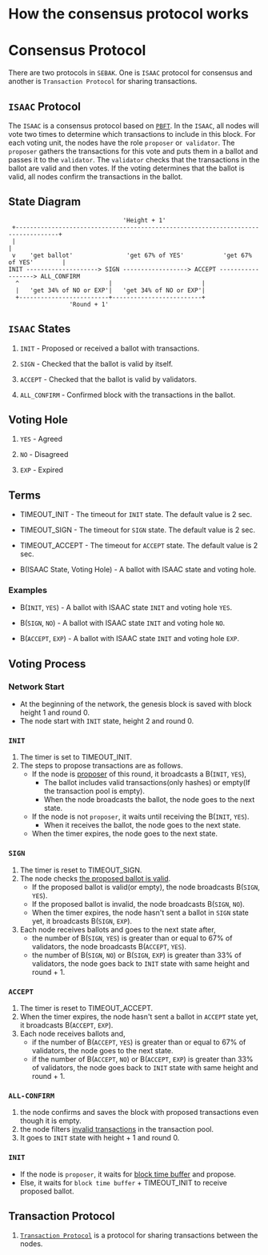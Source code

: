 # How the consensus protocol works

# Consensus Protocol

There are two protocols in `SEBAK`. One is `ISAAC` protocol for consensus and another is `Transaction Protocol` for sharing transactions.

## `ISAAC` Protocol
The `ISAAC` is a consensus protocol based on [`PBFT`](http://pmg.csail.mit.edu/papers/osdi99.pdf).
In the `ISAAC`, all nodes will vote two times to determine which transactions to include in this block.
For each voting unit, the nodes have the role `proposer` or` validator`.
The `proposer` gathers the transactions for this vote and puts them in a ballot and passes it to the `validator`.
The `validator` checks that the transactions in the ballot are valid and then votes.
If the voting determines that the ballot is valid, all nodes confirm the transactions in the ballot.

## State Diagram

                                    'Height + 1'
     +----------------------------------------------------------------------------------+
     |                                                                                  |
     v    'get ballot'               'get 67% of YES'           'get 67% of YES'        |
    INIT --------------------> SIGN ------------------> ACCEPT ------------------> ALL_CONFIRM
      ^                         |                         |
      |   'get 34% of NO or EXP'|   'get 34% of NO or EXP'|
      +-------------------------+-------------------------+
                     'Round + 1'

## `ISAAC` States
1. `INIT` - Proposed or received a ballot with transactions.

1. `SIGN` - Checked that the ballot is valid by itself.

1. `ACCEPT` - Checked that the ballot is valid by validators.

1. `ALL_CONFIRM` - Confirmed block with the transactions in the ballot.

## Voting Hole

1. `YES` - Agreed

1. `NO` - Disagreed

1. `EXP` - Expired

## Terms

* TIMEOUT_INIT - The timeout for `INIT` state. The default value is 2 sec.

* TIMEOUT_SIGN - The timeout for `SIGN` state. The default value is 2 sec.

* TIMEOUT_ACCEPT - The timeout for `ACCEPT` state. The default value is 2 sec.

* B(ISAAC State, Voting Hole) - A ballot with ISAAC state and voting hole.

### Examples

* B(`INIT`, `YES`) - A ballot with ISAAC state `INIT` and voting hole `YES`.

* B(`SIGN`, `NO`) - A ballot with ISAAC state `INIT` and voting hole `NO`.

* B(`ACCEPT`, `EXP`) - A ballot with ISAAC state `INIT` and voting hole `EXP`.

## Voting Process

### Network Start
* At the beginning of the network, the genesis block is saved with block height 1 and round 0.
* The node start with `INIT` state, height 2 and round 0.

### `INIT`
1. The timer is set to TIMEOUT_INIT.
1. The steps to propose transactions are as follows.
   * If the node is [proposer](./tech_how_to_select_the_proposer.md) of this round, it broadcasts a B(`INIT`, `YES`),
      * The ballot includes valid transactions(only hashes) or empty(If the transaction pool is empty).
      * When the node broadcasts the ballot, the node goes to the next state.
   * If the node is not `proposer`, it waits until receiving the B(`INIT`, `YES`).
      * When it receives the ballot, the node goes to the next state.
   * When the timer expires, the node goes to the next state.

### `SIGN`
1. The timer is reset to TIMEOUT_SIGN.
1. The node checks [the proposed ballot is valid](./tech_how_to_check_a_ballot_is_valid.md).
   * If the proposed ballot is valid(or empty), the node broadcasts B(`SIGN`, `YES`).
   * If the proposed ballot is invalid, the node broadcasts B(`SIGN`, `NO`).
   * When the timer expires, the node hasn't sent a ballot in `SIGN` state yet, it broadcasts B(`SIGN`, `EXP`).
1. Each node receives ballots and goes to the next state after,
   * the number of B(`SIGN`, `YES`) is greater than or equal to 67% of validators, the node broadcasts B(`ACCEPT`, `YES`).
   * the number of B(`SIGN`, `NO`) or B(`SIGN`, `EXP`) is greater than 33% of validators,
      the node goes back to `INIT` state with same height and round + 1.

### `ACCEPT`
1. The timer is reset to TIMEOUT_ACCEPT.
1. When the timer expires, the node hasn't sent a ballot in `ACCEPT` state yet, it broadcasts B(`ACCEPT`, `EXP`).
1. Each node receives ballots and,
   * if the number of B(`ACCEPT`, `YES`) is greater than or equal to 67% of validators, the node goes to the next state.
   * if the number of B(`ACCEPT`, `NO`) or B(`ACCEPT`, `EXP`) is greater than 33% of validators, 
      the node goes back to `INIT` state with same height and round + 1.

### `ALL-CONFIRM`
1. the node confirms and saves the block with proposed transactions even though it is empty.
1. the node filters [invalid transactions](./tech_how_to_check_a_ballot_is_valid.md#transaction-validation) in the transaction pool.
1. It goes to `INIT` state with height + 1 and round 0.

### `INIT`
* If the node is `proposer`, it waits for [block time buffer](./tech_how_to_calculate_block_time_buffer.md) and propose.
* Else, it waits for `block time buffer` + TIMEOUT_INIT to receive proposed ballot.

## Transaction Protocol
1. [`Transaction Protocol`](./tech_how_transactions_are_shared.md) is a protocol for sharing transactions between the nodes.